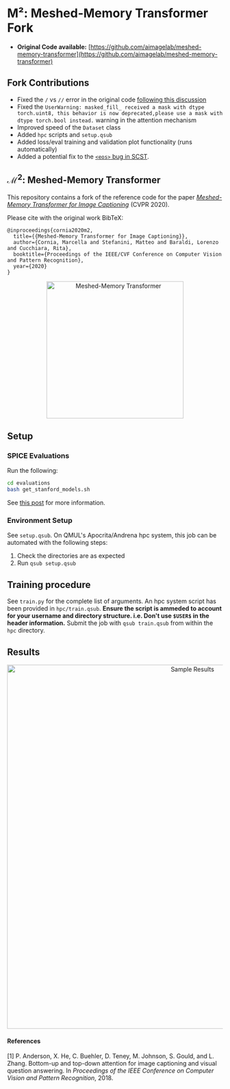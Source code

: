 # M²: Meshed-Memory Transformer Fork
- **Original Code available:** [https://github.com/aimagelab/meshed-memory-transformer](https://github.com/aimagelab/meshed-memory-transformer)

## Fork Contributions
- Fixed the `/` vs `//` error in the original code [following this discussion](https://github.com/aimagelab/meshed-memory-transformer/issues/82)
- Fixed the `UserWarning: masked_fill_ received a mask with dtype torch.uint8, this behavior is now deprecated,please use a mask with dtype torch.bool instead.` warning in the attention mechanism
- Improved speed of the `Dataset` class
- Added `hpc` scripts and `setup.qsub`
- Added loss/eval training and validation plot functionality (runs automatically)
- Added a potential fix to the [`<eos>` bug in SCST](https://github.com/aimagelab/meshed-memory-transformer/issues/46).

## $\mathcal{M}^2$: Meshed-Memory Transformer
This repository contains a fork of the reference code for the paper _[Meshed-Memory Transformer for Image Captioning](https://arxiv.org/abs/1912.08226)_ (CVPR 2020).

Please cite with the original work BibTeX:

```
@inproceedings{cornia2020m2,
  title={{Meshed-Memory Transformer for Image Captioning}},
  author={Cornia, Marcella and Stefanini, Matteo and Baraldi, Lorenzo and Cucchiara, Rita},
  booktitle={Proceedings of the IEEE/CVF Conference on Computer Vision and Pattern Recognition},
  year={2020}
}
```
<p align="center">
  <img src="images/m2.png" alt="Meshed-Memory Transformer" width="320"/>
</p>

## Setup

### SPICE Evaluations

Run the following:
```bash
cd evaluations
bash get_stanford_models.sh
```

See [this post](https://henrysenior.com/words/2024-04-03-adding-spice-to-meshed-memory) for more information.

### Environment Setup
See `setup.qsub`. On QMUL's Apocrita/Andrena hpc system, this job can be automated with the following steps:

1. Check the directories are as expected
2. Run `qsub setup.qsub`


## Training procedure
See `train.py` for the complete list of arguments. An hpc system script has been provided in `hpc/train.qsub`. **Ensure the script is ammeded to account for your username and directory structure. i.e. Don't use `$USER$` in the header information.** Submit the job with `qsub train.qsub` from within the `hpc` directory.

## Results
<p align="center">
  <img src="images/results.png" alt="Sample Results" width="850"/>
</p>

#### References
[1] P. Anderson, X. He, C. Buehler, D. Teney, M. Johnson, S. Gould, and L. Zhang. Bottom-up and top-down attention for image captioning and visual question answering. In _Proceedings of the IEEE Conference on Computer Vision and Pattern Recognition_, 2018.
